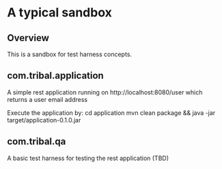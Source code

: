 A typical sandbox
=======

## Overview

This is a sandbox for test harness concepts.


## com.tribal.application

A simple rest application running on http://localhost:8080/user which returns a user email address

Execute the application by:
cd application
mvn clean package && java -jar target/application-0.1.0.jar

## com.tribal.qa

A basic test harness for testing the rest application (TBD)
